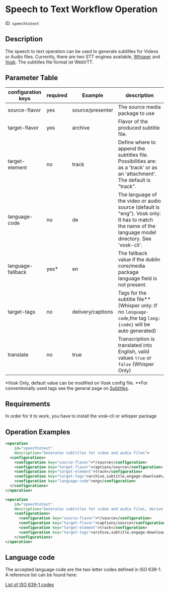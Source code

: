 Speech to Text Workflow Operation
==============================

ID: `speechtotext`

Description
-----------

The speech to text operation can be used to generate subtitles for Videos or Audio files. Currently, there are two STT
engines available, [Whisper](../configuration/transcription.configuration/whisper.md) and 
[Vosk](../configuration/transcription.configuration/vosk.md). The subtitles file format ist WebVTT.


Parameter Table
---------------

| configuration keys | required | Example           | description                                                                                                                                        |
|--------------------|----------|-------------------|----------------------------------------------------------------------------------------------------------------------------------------------------|
| source-flavor      | yes      | source/presenter  | The source media package to use                                                                                                                    |
| target-flavor      | yes      | archive           | Flavor of the produced subtitle file.                                                                                                              |
| target-element     | no       | track             | Define where to append the subtitles file. Possibilities are: as a 'track' or as an 'attachment'. The default is "track".                          |
| language-code      | no       | de                | The language of the video or audio source (default is "eng"). Vosk only: It has to match the name of the language model directory. See 'vosk-cli'. |
| language-fallback  | yes*     | en                | The fallback value if the dublin core/media package language field is not present.                                                                 |
| target-tags        | no       | delivery/captions | Tags for the subtitle file** (Whisper only: If no `language-code`,the tag `lang:{code}` will be auto generated)                                    |
| translate          | no       | true              | Transcription is translated into English, valid values `true` or `false` (Whisper Only)                                                            |


*Vosk Only, default value can be modified on Vosk config file.
**For conventionally used tags see the general page on [Subtitles](../configuration/subtitles.md).

Requirements
------------

In order for it to work, you have to install the vosk-cli or whisper package


Operation Examples
------------------

```XML
<operation
    id="speechtotext"
    description="Generates subtitles for video and audio files">
  <configurations>
    <configuration key="source-flavor">*/source</configuration>
    <configuration key="target-flavor">captions/source</configuration>
    <configuration key="target-element">track</configuration>
    <configuration key="target-tags">archive,subtitle,engage-download</configuration>
    <configuration key="language-code">eng</configuration>
  </configurations>
</operation>
```

```XML
<operation
    id="speechtotext"
    description="Generates subtitles for video and audio files, derive language-code from metadata">
    <configurations>
      <configuration key="source-flavor">*/source</configuration>
      <configuration key="target-flavor">captions/source</configuration>
      <configuration key="target-element">track</configuration>
      <configuration key="target-tags">archive,subtitle,engage-download</configuration>
    </configurations>
</operation>
```

Language code
-------------------------

The accepted language code are the two letter codes defined in ISO 639-1. A reference list can be found here:

[List of ISO 639-1 codes](https://en.wikipedia.org/wiki/List_of_ISO_639-1_codes)